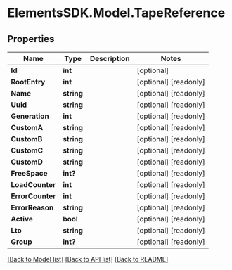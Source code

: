 # ElementsSDK.Model.TapeReference

## Properties

Name | Type | Description | Notes
------------ | ------------- | ------------- | -------------
**Id** | **int** |  | [optional] 
**RootEntry** | **int** |  | [optional] [readonly] 
**Name** | **string** |  | [optional] [readonly] 
**Uuid** | **string** |  | [optional] [readonly] 
**Generation** | **int** |  | [optional] [readonly] 
**CustomA** | **string** |  | [optional] [readonly] 
**CustomB** | **string** |  | [optional] [readonly] 
**CustomC** | **string** |  | [optional] [readonly] 
**CustomD** | **string** |  | [optional] [readonly] 
**FreeSpace** | **int?** |  | [optional] [readonly] 
**LoadCounter** | **int** |  | [optional] [readonly] 
**ErrorCounter** | **int** |  | [optional] [readonly] 
**ErrorReason** | **string** |  | [optional] [readonly] 
**Active** | **bool** |  | [optional] [readonly] 
**Lto** | **string** |  | [optional] [readonly] 
**Group** | **int?** |  | [optional] [readonly] 

[[Back to Model list]](../#documentation-for-models) [[Back to API list]](../#documentation-for-api-endpoints) [[Back to README]](../)

